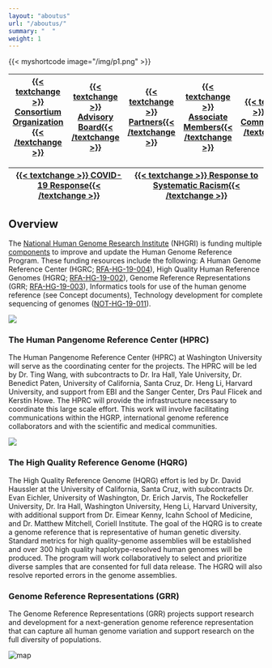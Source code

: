 ```yaml
---
layout: "aboutus"
url: "/aboutus/"
summary: "  "
weight: 1
---
```

{{< myshortcode image="/img/p1.png" >}}

| [{{< textchange >}} Consortium Organization {{< /textchange >}} ](/consortium/) | [{{< textchange >}} Advisory Board{{< /textchange >}}](/advisory/)  | [{{< textchange >}} Partners{{< /textchange >}}](/partners/) | [{{< textchange >}} Associate Members{{< /textchange >}}](/associatemembers/) | [{{< textchange >}} GA4GH Commitments{{< /textchange >}}](/commitments/)| 
| ---  |  ----  | ---  | ---  | --- | 

| [{{< textchange >}} COVID-19 Response{{< /textchange >}}](/covidresponse/) | [{{< textchange >}} Response to Systematic Racism{{< /textchange >}}](/rsr/) 
|---| ---|

## Overview

The [National Human Genome Research Institute](https://www.genome.gov/) (NHGRI) is funding multiple [components](https://www.genome.gov/Funded-Programs-Projects/Human-Genome-Reference-Program#overview) to improve and update the Human Genome Reference Program. These funding resources include the following: A Human Genome Reference Center (HGRC; [RFA-HG-19-004](https://grants.nih.gov/grants/guide/rfa-files/rfa-hg-19-004.html)), High Quality Human Reference Genomes (HGRQ; [RFA-HG-19-002](https://grants.nih.gov/grants/guide/rfa-files/rfa-hg-19-002.html)), Genome Reference Representations (GRR; [RFA-HG-19-003](https://grants.nih.gov/grants/guide/rfa-files/rfa-hg-19-003.html)), Informatics tools for use of the human genome reference (see Concept documents), Technology development for complete sequencing of genomes ([NOT-HG-19-011](https://grants.nih.gov/grants/guide/notice-files/NOT-HG-19-011.html)).

![](https://media.bizj.us/view/img/10428030/washington-university-2014-003*1200xx5472-3084-0-0.jpg)
### The Human Pangenome Reference Center (HPRC)
The Human Pangenome Reference Center (HPRC) at Washington University will serve as the coordinating center for the projects. The HPRC will be led by Dr. Ting Wang, with subcontracts to Dr. Ira Hall, Yale University, Dr. Benedict Paten, University of California, Santa Cruz, Dr. Heng Li, Harvard University, and support from EBI and the Sanger Center, Drs Paul Flicek and Kerstin Howe. The HPRC will provide the infrastructure necessary to coordinate this large scale effort. This work will involve facilitating communications within the HGRP, international genome reference collaborators and with the scientific and medical communities.

![](https://admission.ucla.edu/sites/default/files/slider-main-image/05-royce-2x.jpg)

### The High Quality Reference Genome (HQRG)
The High Quality Reference Genome (HQRG) effort is led by Dr. David Haussler at the University of California, Santa Cruz, with subcontracts Dr. Evan Eichler, University of Washington, Dr. Erich Jarvis, The Rockefeller University, Dr. Ira Hall, Washington University, Heng Li, Harvard University, with additional support from Dr. Eimear Kenny, Icahn School of Medicine, and Dr. Matthew Mitchell, Coriell Institute. The goal of the HQRG is to create a genome reference that is representative of human genetic diversity. Standard metrics for high quality-genome assemblies will be established and over 300 high quality haplotype-resolved human genomes will be produced. The program will work collaboratively to select and prioritize diverse samples that are consented for full data release. The HGRQ will also resolve reported errors in the genome assemblies.


### Genome Reference Representations (GRR)
The Genome Reference Representations (GRR) projects support research and development for a next-generation genome reference representation that can capture all human genome variation and support research on the full diversity of populations.

![map](/img/HPRCMap.png)